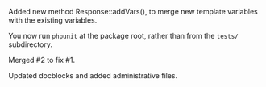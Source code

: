 Added new method Response::addVars(), to merge new template variables with the existing variables.

You now run `phpunit` at the package root, rather than from the `tests/` subdirectory.

Merged #2 to fix #1.

Updated docblocks and added administrative files.
